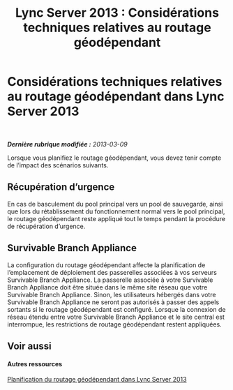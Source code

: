 ﻿---
title: 'Lync Server 2013 : Considérations techniques relatives au routage géodépendant'
TOCTitle: Considérations techniques relatives au routage géodépendant
ms:assetid: 2e2a9199-7c6f-48d3-9adb-3873fc4f8c4e
ms:mtpsurl: https://technet.microsoft.com/fr-fr/library/JJ994027(v=OCS.15)
ms:contentKeyID: 53095389
ms.date: 05/20/2016
mtps_version: v=OCS.15
ms.translationtype: HT
---

# Considérations techniques relatives au routage géodépendant dans Lync Server 2013

 

_**Dernière rubrique modifiée :** 2013-03-09_

Lorsque vous planifiez le routage géodépendant, vous devez tenir compte de l’impact des scénarios suivants.

## Récupération d’urgence

En cas de basculement du pool principal vers un pool de sauvegarde, ainsi que lors du rétablissement du fonctionnement normal vers le pool principal, le routage géodépendant reste appliqué tout le temps pendant la procédure de récupération d’urgence.

## Survivable Branch Appliance

La configuration du routage géodépendant affecte la planification de l’emplacement de déploiement des passerelles associées à vos serveurs Survivable Branch Appliance. La passerelle associée à votre Survivable Branch Appliance doit être située dans le même site réseau que votre Survivable Branch Appliance. Sinon, les utilisateurs hébergés dans votre Survivable Branch Appliance ne seront pas autorisés à passer des appels sortants si le routage géodépendant est configuré. Lorsque la connexion de réseau étendu entre votre Survivable Branch Appliance et le site central est interrompue, les restrictions de routage géodépendant restent appliquées.

## Voir aussi

#### Autres ressources

[Planification du routage géodépendant dans Lync Server 2013](lync-server-2013-planning-for-location-based-routing.md)

